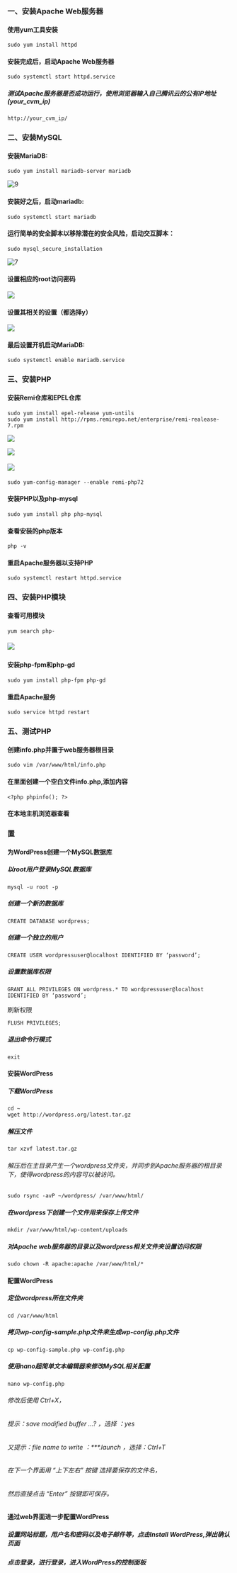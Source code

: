 ### 一、安装Apache Web服务器

#### 使用yum工具安装

```
sudo yum install httpd
```

#### 安装完成后，启动Apache Web服务器

```
sudo systemctl start httpd.service
```

##### 测试Apache服务器是否成功运行，使用浏览器输入自己腾讯云的公有IP地址(your_cvm_ip)

```
http://your_cvm_ip/
```

### 二、安装MySQL

#### 安装MariaDB:

```
sudo yum install mariadb-server mariadb

```

![9](../shiyan2/IMG/9.png)

#### 安装好之后，启动mariadb:

```
sudo systemctl start mariadb
```

#### 运行简单的安全脚本以移除潜在的安全风险，启动交互脚本：

```
sudo mysql_secure_installation
```

![7](../shiyan2/IMG/7.png)

#### 设置相应的root访问密码

![](../shiyan2/IMG/4.png)

#### 设置其相关的设置（都选择y）

![](../shiyan2/IMG/1.png)

#### 最后设置开机启动MariaDB:

```
sudo systemctl enable mariadb.service
```

### 三、安装PHP

#### 安装Remi仓库和EPEL仓库

```
sudo yum install epel-release yum-untils
sudo yum install http://rpms.remirepo.net/enterprise/remi-realease-7.rpm
```

![](../shiyan2/IMG/5.png)

![](../shiyan2/IMG/8.png)

#### ![](../shiyan2/IMG/3.png)

```
sudo yum-config-manager --enable remi-php72
```

#### 安装PHP以及php-mysql

```
sudo yum install php php-mysql
```

#### 查看安装的php版本

```
php -v
```

#### 重启Apache服务器以支持PHP

```
sudo systemctl restart httpd.service
```

### 四、安装PHP模块

#### 查看可用模块

```
yum search php-
```

##### ![](../shiyan2/IMG/11.png)

#### 安装php-fpm和php-gd

```
sudo yum install php-fpm php-gd
```

#### 重启Apache服务

```
sudo service httpd restart
```

### 五、测试PHP

#### 创建info.php并置于web服务器根目录

```
sudo vim /var/www/html/info.php
```

#### 在里面创建一个空白文件info.php,添加内容

```
<?php phpinfo(); ?>
```

#### 在本地主机浏览器查看

###  置

#### 为WordPress创建一个MySQL数据库

##### 以root用户登录MySQL数据库

```
mysql -u root -p
```

##### 创建一个新的数据库

```
CREATE DATABASE wordpress;
```

##### 创建一个独立的用户

```
CREATE USER wordpressuser@localhost IDENTIFIED BY ‘password’;
```

##### 设置数据库权限

```
GRANT ALL PRIVILEGES ON wordpress.* TO wordpressuser@localhost IDENTIFIED BY ‘password’;
```

刷新权限

```
FLUSH PRIVILEGES;
```

##### 退出命令行模式

```
exit
```

#### 安装WordPress

##### 下载WordPress

```
cd ~
wget http://wordpress.org/latest.tar.gz
```

##### 解压文件

```
tar xzvf latest.tar.gz
```

###### 解压后在主目录产生一个wordpress文件夹，并同步到Apache服务器的根目录下，使得wordpress的内容可以被访问。

```
sudo rsync -avP ~/wordpress/ /var/www/html/
```

##### 在wordpress下创建一个文件用来保存上传文件

```
mkdir /var/www/html/wp-content/uploads
```

##### 对Apache web服务器的目录以及wordpress相关文件夹设置访问权限

```
sudo chown -R apache:apache /var/www/html/*
```

#### 配置WordPress

##### 定位wordpress所在文件夹

```
cd /var/www/html
```

##### 拷贝wp-config-sample.php文件来生成wp-config.php文件

```
cp wp-config-sample.php wp-config.php
```

##### 使用nano超简单文本编辑器来修改MySQL相关配置

```
nano wp-config.php
```

###### 修改后使用 Ctrl+X，

###### 提示：save modified buffer ...? ，选择 ：yes

###### 又提示：file name to write ：***.launch ，选择：Ctrl+T

###### 在下一个界面用 “上下左右” 按键 选择要保存的文件名，

###### 然后直接点击 “Enter” 按键即可保存。

#### 通过web界面进一步配置WordPress

##### 设置网站标题，用户名和密码以及电子邮件等，点击Install WordPress,弹出确认页面

##### 点击登录，进行登录，进入WordPress的控制面板